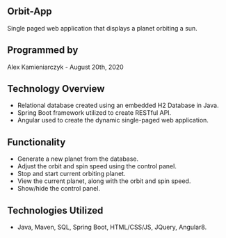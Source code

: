 ## Orbit-App
Single paged web application that displays a planet orbiting a sun. 

## Programmed by
Alex Kamieniarczyk - August 20th, 2020

## Technology Overview
- Relational database created using an embedded H2 Database in Java.
- Spring Boot framework utilized to create RESTful API.
- Angular used to create the dynamic single-paged web application. 

## Functionality
- Generate a new planet from the database. 
- Adjust the orbit and spin speed using the control panel. 
- Stop and start current orbiting planet. 
- View the current planet, along with the orbit and spin speed. 
- Show/hide the control panel. 

## Technologies Utilized
- Java, Maven, SQL, Spring Boot, HTML/CSS/JS, JQuery, Angular8.  
